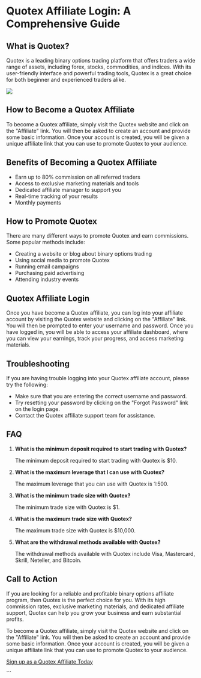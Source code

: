 # Quotex Affiliate Login: A Comprehensive Guide

## What is Quotex?

Quotex is a leading binary options trading platform that offers traders
a wide range of assets, including forex, stocks, commodities, and
indices. With its user-friendly interface and powerful trading tools,
Quotex is a great choice for both beginner and experienced traders
alike.

[![](https://static.quotex.io/files/12_en/300_250.jpg)](https://traff.sbs/brokerqxlid)

## How to Become a Quotex Affiliate

To become a Quotex affiliate, simply visit the Quotex website and click
on the "Affiliate" link. You will then be asked to create an
account and provide some basic information. Once your account is
created, you will be given a unique affiliate link that you can use to
promote Quotex to your audience.

## Benefits of Becoming a Quotex Affiliate

-   Earn up to 80% commission on all referred traders
-   Access to exclusive marketing materials and tools
-   Dedicated affiliate manager to support you
-   Real-time tracking of your results
-   Monthly payments

## How to Promote Quotex

There are many different ways to promote Quotex and earn commissions.
Some popular methods include:

-   Creating a website or blog about binary options trading
-   Using social media to promote Quotex
-   Running email campaigns
-   Purchasing paid advertising
-   Attending industry events

## Quotex Affiliate Login

Once you have become a Quotex affiliate, you can log into your affiliate
account by visiting the Quotex website and clicking on the
"Affiliate" link. You will then be prompted to enter your username
and password. Once you have logged in, you will be able to access your
affiliate dashboard, where you can view your earnings, track your
progress, and access marketing materials.

## Troubleshooting

If you are having trouble logging into your Quotex affiliate account,
please try the following:

-   Make sure that you are entering the correct username and password.
-   Try resetting your password by clicking on the "Forgot
    Password" link on the login page.
-   Contact the Quotex affiliate support team for assistance.

## FAQ

1.  **What is the minimum deposit required to start trading with
    Quotex?**

    The minimum deposit required to start trading with Quotex is \$10.

2.  **What is the maximum leverage that I can use with Quotex?**

    The maximum leverage that you can use with Quotex is 1:500.

3.  **What is the minimum trade size with Quotex?**

    The minimum trade size with Quotex is \$1.

4.  **What is the maximum trade size with Quotex?**

    The maximum trade size with Quotex is \$10,000.

5.  **What are the withdrawal methods available with Quotex?**

    The withdrawal methods available with Quotex include Visa,
    Mastercard, Skrill, Neteller, and Bitcoin.

## Call to Action

If you are looking for a reliable and profitable binary options
affiliate program, then Quotex is the perfect choice for you. With its
high commission rates, exclusive marketing materials, and dedicated
affiliate support, Quotex can help you grow your business and earn
substantial profits.

To become a Quotex affiliate, simply visit the Quotex website and click
on the "Affiliate" link. You will then be asked to create an
account and provide some basic information. Once your account is
created, you will be given a unique affiliate link that you can use to
promote Quotex to your audience.

[Sign up as a Quotex Affiliate
Today](\%22https://traff.sbs/brokerqxsignup\%22)

\`\`\`

